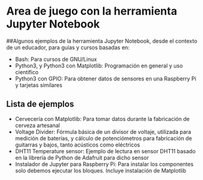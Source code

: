 # Area de juego con la herramienta Jupyter Notebook

##Algunos ejemplos de la herramienta Jupyter Notebook, desde el contexto de un educador, para guías y cursos basadas en:
- Bash: Para cursos de GNU/Linux
- Python3, y Python3 con Matplotlib: Programación en general y uso científico
- Python3 con GPIO: Para obtener datos de sensores en una Raspberry Pi y tarjetas similares

## Lista de ejemplos
- Cervecería con Matplotlib: Para tomar datos durante la fabricación de cerveza artesanal
- Voltage Divider: Fórmula básica de un divisor de voltaje, utilizada para medición de baterías, y cálculo de potenciómetros para fabricación de guitarras y bajos, tanto acústicos como eléctricos
- DHT11 Temperature sensor: Ejemplo de lectura en sensor DHT11 basado en la librería de Python de Adafruit para dicho sensor
- Instalador de Jupyter para Raspberry Pi: Para instalar los componentes solo debemos ejecutar los bloques. Incluye instalación de Matplotlib
 
